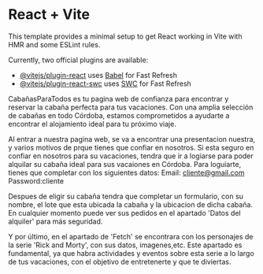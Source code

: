 # React + Vite

This template provides a minimal setup to get React working in Vite with HMR and some ESLint rules.

Currently, two official plugins are available:

- [@vitejs/plugin-react](https://github.com/vitejs/vite-plugin-react/blob/main/packages/plugin-react/README.md) uses [Babel](https://babeljs.io/) for Fast Refresh
- [@vitejs/plugin-react-swc](https://github.com/vitejs/vite-plugin-react-swc) uses [SWC](https://swc.rs/) for Fast Refresh

CabañasParaTodos es tu pagina web de confianza para encontrar y reservar la cabaña perfecta para tus vacaciones. Con una amplia selección de cabañas en todo Córdoba, estamos comprometidos a ayudarte a encontrar el alojamiento ideal para tu próximo viaje. 

Al entrar a nuestra pagina web, se va a encontrar una presentacion nuestra, y varios motivos de prque tienes que confiar en nosotros. Si esta seguro en confiar en nosotros para su vacaciones, tendra que ir a logiarse para poder alquilar su cabaña ideal para sus vacaiones en Córdoba. Para loguiarte, tienes que completar con los siguientes datos:
Email: cliente@gmail.com
Password:cliente

Despues de eligir su cabaña tendra que completar un formulario, con su nombre, el lote que esta ubicada la cabaña y la ubicacion de dicha cabaña. En cualquier momento puede ver sus pedidos en el apartado 'Datos del alquiler' para más seguridad. 

Y por último, en el apartado de 'Fetch' se encontrara con los personajes de la serie 'Rick and Morty', con sus datos, imagenes,etc. Este apartado es fundamental, ya que habra actividades y eventos  sobre esta serie a lo largo de tus vacaciones, con el objetivo de entretenerte y que te diviertas.  